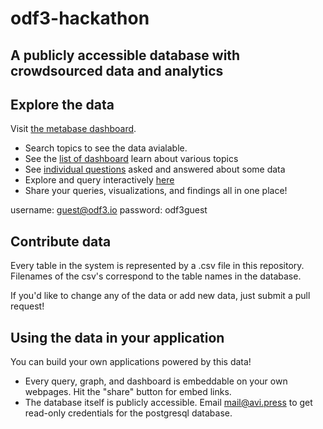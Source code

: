 # odf3-hackathon 

## A publicly accessible database with crowdsourced data and analytics

## Explore the data

Visit [the metabase dashboard](http://ec2-54-218-113-197.us-west-2.compute.amazonaws.com:3000/).

- Search topics to see the data avialable. 
- See the [list of dashboard](http://ec2-54-218-113-197.us-west-2.compute.amazonaws.com:3000/collection/root?type=dashboard) learn about various topics
- See [individual questions](http://ec2-54-218-113-197.us-west-2.compute.amazonaws.com:3000/collection/root?type=card) asked and answered about some data
- Explore and query interactively [here](http://ec2-54-218-113-197.us-west-2.compute.amazonaws.com:3000/question/new)
- Share your queries, visualizations, and findings all in one place!

username: guest@odf3.io
password: odf3guest

## Contribute data

Every table in the system is represented by a .csv file in this repository.
Filenames of the csv's correspond to the table names in the database.

If you'd like to change any of the data or add new data, just submit a pull request!

## Using the data in your application

You can build your own applications powered by this data!

- Every query, graph, and dashboard is embeddable on your own webpages. Hit the "share" button for embed links.
- The database itself is publicly accessible. Email mail@avi.press to get read-only credentials for the postgresql database.
